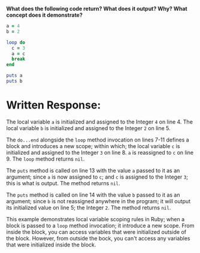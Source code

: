 **What does the following code return? What does it output? Why? What concept does it demonstrate?**

```ruby
a = 4
b = 2

loop do
  c = 3
  a = c
  break
end

puts a
puts b
```
# Written Response:

The local variable `a` is initialized and assigned to the Integer `4` on line 4. The local variable `b` is initialized and assigned to the Integer `2` on line 5.

The `do...end` alongside the `loop` method invocation on lines 7-11 defines a block and introduces a new scope; within which; the local variable `c` is initialized and assigned to the Integer `3` on line 8. `a` is reassigned to `c` on line 9. The `loop` method returns `nil`.

The `puts` method is called on line 13 with the value `a` passed to it as an argument; since `a` is now assigned to `c`; and `c` is assigned to the Integer `3`; this is what is output. The method returns `nil`.

The `puts` method is called on line 14 with the value `b` passed to it as an argument; since `b` is not reassigned anywhere in the program; it will output its initialized value on line 5; the Integer `2`. The method returns `nil`.

This example demonstrates local variable scoping rules in Ruby; when a block is passed to a `loop` method invocation; it introduce a new scope. From inside the block, you can access variables that were initialized outside of the block. However, from outside the bock, you can't access any variables that were initialized inside the block.



